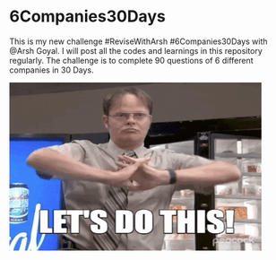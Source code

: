 # 6Companies30Days
This is my new challenge #ReviseWithArsh #6Companies30Days with @Arsh Goyal.
I will post all the codes and learnings in this repository regularly. 
The challenge is to complete 90 questions of 6 different companies in 30 Days.

<img width="450" height="300" src="./images/letsdoit.gif"/>
